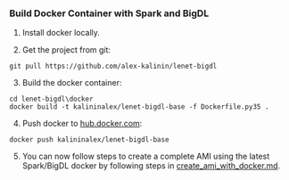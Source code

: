 ### Build Docker Container with Spark and BigDL

1) Install docker locally.

2) Get the project from git:
```
git pull https://github.com/alex-kalinin/lenet-bigdl
```

3) Build the docker container:
```
cd lenet-bigdl\docker
docker build -t kalininalex/lenet-bigdl-base -f Dockerfile.py35 .
```

4) Push docker to [hub.docker.com](http://hub.docker.com):

```
docker push kalininalex/lenet-bigdl-base
```

5) You can now follow steps to create a complete AMI using the latest Spark/BigDL docker by following steps in [create_ami_with_docker.md](./create_ami_with_docker.md).